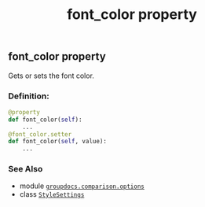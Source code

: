 ﻿---
title: font_color property
second_title: GroupDocs.Comparison for Python via .NET API References
description: 
type: docs
url: /python-net/groupdocs.comparison.options/stylesettings/font_color/
is_root: false
weight: 50
---

## font_color property


Gets or sets the font color.
### Definition:
```python
@property
def font_color(self):
    ...
@font_color.setter
def font_color(self, value):
    ...
```

### See Also
* module [`groupdocs.comparison.options`](../../)
* class [`StyleSettings`](/comparison/python-net/groupdocs.comparison.options/stylesettings)
